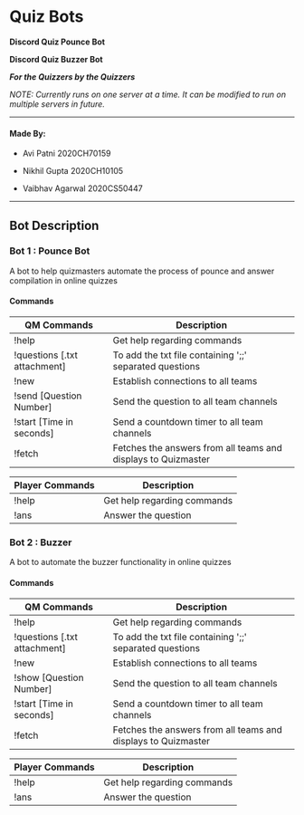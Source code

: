 # Quiz Bots
__Discord Quiz Pounce Bot__

__Discord Quiz Buzzer Bot__

**_For the Quizzers by the Quizzers_**

_NOTE: Currently runs on one server at a time. It can be modified to run on multiple servers in future._

---

#### Made By:

* Avi Patni 2020CH70159

* Nikhil Gupta 2020CH10105

* Vaibhav Agarwal 2020CS50447

---

## Bot Description

### Bot 1 : Pounce Bot

A bot to help quizmasters automate the process of pounce and answer compilation in online quizzes

#### Commands
| QM Commands  | Description |
| ------- | ----------- |
| !help | Get help regarding commands |
| !questions [.txt attachment] | To add the txt file containing ';;' separated questions |
| !new | Establish connections to all teams |
| !send [Question Number] | Send the question to all team channels |
| !start [Time in seconds] | Send a countdown timer to all team channels |
| !fetch | Fetches the answers from all teams and displays to Quizmaster |

| Player Commands  | Description |
| ------- | ----------- |
| !help | Get help regarding commands |
| !ans | Answer the question |

### Bot 2 : Buzzer

A bot to automate the buzzer functionality in online quizzes

#### Commands
| QM Commands  | Description |
| ------- | ----------- |
| !help | Get help regarding commands |
| !questions [.txt attachment] | To add the txt file containing ';;' separated questions |
| !new | Establish connections to all teams |
| !show [Question Number] | Send the question to all team channels |
| !start [Time in seconds] | Send a countdown timer to all team channels |
| !fetch | Fetches the answers from all teams and displays to Quizmaster |

| Player Commands  | Description |
| ------- | ----------- |
| !help | Get help regarding commands |
| !ans | Answer the question |

  
